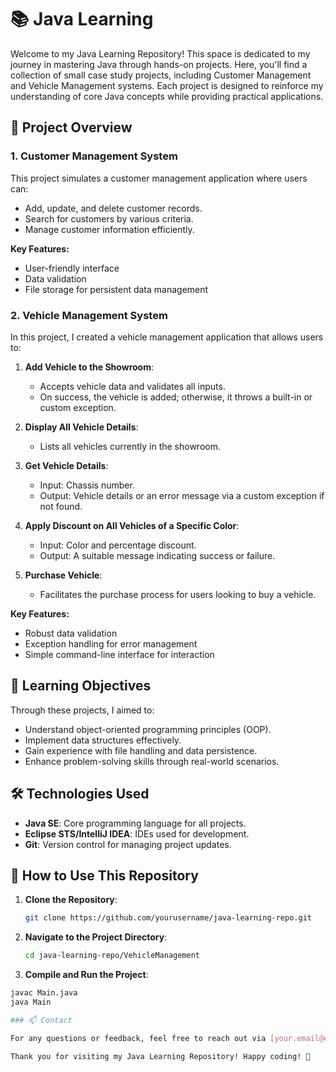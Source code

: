 # 📚 Java Learning 

Welcome to my Java Learning Repository! This space is dedicated to my journey in mastering Java through hands-on projects. Here, you'll find a collection of small case study projects, including Customer Management and Vehicle Management systems. Each project is designed to reinforce my understanding of core Java concepts while providing practical applications.

## 🚀 Project Overview

### 1. Customer Management System
This project simulates a customer management application where users can:
- Add, update, and delete customer records.
- Search for customers by various criteria.
- Manage customer information efficiently.

**Key Features:**
- User-friendly interface
- Data validation
- File storage for persistent data management

### 2. Vehicle Management System
In this project, I created a vehicle management application that allows users to:

1. **Add Vehicle to the Showroom**:
   - Accepts vehicle data and validates all inputs.
   - On success, the vehicle is added; otherwise, it throws a built-in or custom exception.

2. **Display All Vehicle Details**:
   - Lists all vehicles currently in the showroom.

3. **Get Vehicle Details**:
   - Input: Chassis number.
   - Output: Vehicle details or an error message via a custom exception if not found.

4. **Apply Discount on All Vehicles of a Specific Color**:
   - Input: Color and percentage discount.
   - Output: A suitable message indicating success or failure.

5. **Purchase Vehicle**:
   - Facilitates the purchase process for users looking to buy a vehicle.

**Key Features:**
- Robust data validation
- Exception handling for error management
- Simple command-line interface for interaction

## 🌟 Learning Objectives

Through these projects, I aimed to:
- Understand object-oriented programming principles (OOP).
- Implement data structures effectively.
- Gain experience with file handling and data persistence.
- Enhance problem-solving skills through real-world scenarios.

## 🛠️ Technologies Used

- **Java SE**: Core programming language for all projects.
- **Eclipse STS/IntelliJ IDEA**: IDEs used for development.
- **Git**: Version control for managing project updates.

## 📖 How to Use This Repository

1. **Clone the Repository**:
   ```bash
   git clone https://github.com/yourusername/java-learning-repo.git

2. **Navigate to the Project Directory**:
   ```bash
   cd java-learning-repo/VehicleManagement
   
3. **Compile and Run the Project**:
  ```bash
  javac Main.java
  java Main

### 📫 Contact

For any questions or feedback, feel free to reach out via [your.email@example.com](mailto:your.email@example.com) or connect with me on [LinkedIn](https://www.linkedin.com/in/yourprofile).

Thank you for visiting my Java Learning Repository! Happy coding! 🎉
